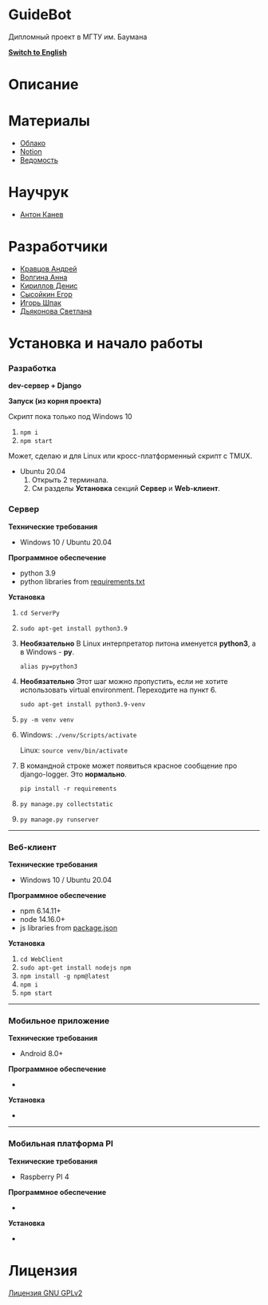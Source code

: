 # GuideBot
Дипломный проект в МГТУ им. Баумана

**[Switch to English](README_ENG.md)**

# Описание #

# Материалы #
- [Облако](https://drive.google.com/drive/folders/1_WAW31vtC9gaj0y2e-LKjm6cnkcJSpfA)
- [Notion](https://www.notion.so/Robo-f3258db8742045b69fb7596a01b7c649)
- [Ведомость](https://docs.google.com/spreadsheets/d/1mbreOyS2strwakkSfiQ9_aJJ-Iqti-MNq-A9kCi9TpU/edit#gid=0)

# Научрук #
- [Антон Канев](http://iu5.bmstu.ru/user/profile.php?id=2271)

# Разработчики #
- [Кравцов Андрей](https://vk.com/kravtandr)
- [Волгина Анна](https://vk.com/luckyhorseshoe)
- [Кириллов Денис](https://vk.com/denactive)
- [Сысойкин Егор](https://bmstu.codes/e.sysoykin)
- [Игорь Шпак](https://bmstu.codes/i.shpak)
- [Дьяконова Светлана](#)

# Установка и начало работы #

### Разработка
**dev-сервер + Django**

**Запуск (из корня проекта)**

Скрипт пока только под Windows 10
  1. ```npm i```
  2. ```npm start```

Может, сделаю и для Linux или кросс-платформенный скрипт с TMUX.
- Ubuntu 20.04
  1. Открыть 2 терминала.
  2. См разделы **Установка** секций **Сервер** и **Web-клиент**.


### Сервер
**Технические требования**

- Windows 10 / Ubuntu 20.04

**Программное обеспечение**

- python 3.9
- python libraries from [requirements.txt](./ServerPy/requirements.txt)

**Установка**

1. ```cd ServerPy```
2. ```sudo apt-get install python3.9```
3. __Необязательно__ В Linux интерпретатор питона именуется __python3__, а в  Windows - __py__.

    ```alias py=python3```
4. __Необязательно__ Этот шаг можно пропустить, если не хотите использовать virtual environment. Переходите на пункт 6.

    ```sudo apt-get install python3.9-venv```
5. ```py -m venv venv```
6. Windows: ```./venv/Scripts/activate```
    
    Linux: ```source venv/bin/activate```
7. В командной строке может появиться красное сообщение про django-logger. Это __нормально__.

    ```pip install -r requirements```
8. ```py manage.py collectstatic``` 
9. ```py manage.py runserver``` 

---

### Веб-клиент
**Технические требования**

- Windows 10 / Ubuntu 20.04

**Программное обеспечение**

- npm 6.14.11+
- node 14.16.0+
- js libraries from [package.json](./WebClient/package.json)

**Установка**

1. ```cd WebClient```
2. ```sudo apt-get install nodejs npm```
3. ```npm install -g npm@latest```
4. ```npm i```
5. ```npm start```

---

### Мобильное приложение
**Технические требования**

- Android 8.0+

**Программное обеспечение**

-

**Установка**

-

---

### Мобильная платформа PI
**Технические требования**

- Raspberry PI 4

**Программное обеспечение**

-

**Установка**

-


# Лицензия #
[Лицензия GNU GPLv2](./LICENSE)
